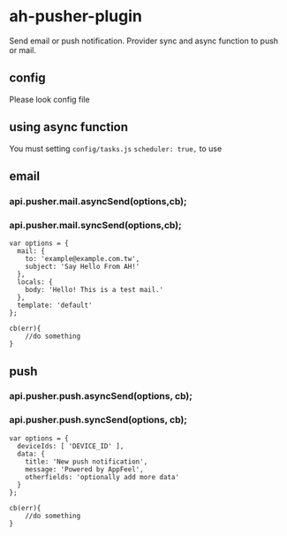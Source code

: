 # ah-pusher-plugin

Send email or push notification.
Provider sync and async function to push or mail.

## config

Please look config file

## using async function

You must setting `config/tasks.js` `scheduler: true,` to use 

## email
### api.pusher.mail.asyncSend(options,cb);
### api.pusher.mail.syncSend(options,cb);

```
var options = {
  mail: {
    to: 'example@example.com.tw',
    subject: 'Say Hello From AH!'
  },
  locals: {
    body: 'Hello! This is a test mail.'
  },
  template: 'default'
};
```

```
cb(err){
    //do something
}
```

## push
### api.pusher.push.asyncSend(options, cb);
### api.pusher.push.syncSend(options, cb);

```
var options = {
  deviceIds: [ 'DEVICE_ID' ],
  data: {
    title: 'New push notification',
    message: 'Powered by AppFeel',
    otherfields: 'optionally add more data'
  }
};
```

```
cb(err){
    //do something
}
```